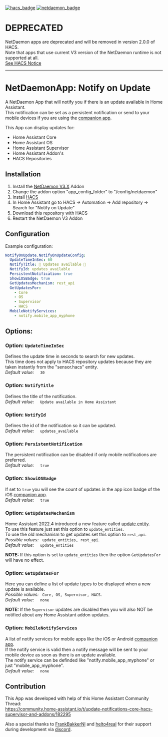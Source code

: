 [![hacs_badge](https://img.shields.io/badge/HACS-Default-41BDF5.svg)](https://github.com/hacs/integration)
[![netdaemon_badge](https://img.shields.io/badge/NetDaemon-v3-pink)](https://netdaemon.xyz/docs/v3)

# DEPRECATED
NetDaemon apps are deprecated and will be removed in version 2.0.0 of HACS.  
Note that apps that use current V3 version of the NetDaemon runtime is not supported at all.  
[See HACS Notice](https://hacs.xyz/docs/categories/netdaemon_apps/)

---

# NetDaemonApp: Notify on Update
A NetDaemon App that will notify you if there is an update available in Home Assistant.  
This notification can be set as a persistent notification or send to your mobile devices if you are using the [companion app](https://companion.home-assistant.io/).  

This App can display updates for:  
- Home Assistant Core
- Home Assistant OS
- Home Assistant Supervisor
- Home Assistant Addon's
- HACS Repositories

## Installation
1. Install the [NetDaemon V3.X](https://netdaemon.xyz/docs/v3/started/installation) Addon
2. Change the addon option "app_config_folder" to "/config/netdaemon"
3. Install [HACS](https://hacs.xyz/docs/setup/download)
4. In Home Assistant go to HACS -> Automation -> Add repository -> Search for "Notify on Update"
5. Download this repository with HACS
6. Restart the NetDaemon V3 Addon

## Configuration  

Example configuration:

```yaml
NotifyOnUpdate.NotifyOnUpdateConfig:
  UpdateTimeInSec: 60
  NotifyTitle: 🎉 Updates available 🎉
  NotifyId: updates_available
  PersistentNotification: true
  ShowiOSBadge: true
  GetUpdatesMechanism: rest_api
  GetUpdatesFor:
    - Core
    - OS
    - Supervisor
    - HACS
  MobileNotifyServices:
    - notify.mobile_app_myphone
```

## Options:

### Option: `UpdateTimeInSec`

Defines the update time in seconds to search for new updates.  
This time does not apply to HACS repository updates because they are taken instantly from the "sensor.hacs" entity.  
*Default value:* &nbsp;&nbsp;&nbsp; `30`

### Option: `NotifyTitle`

Defines the title of the notification.  
*Default value:* &nbsp;&nbsp;&nbsp; `Update available in Home Assistant`

### Option: `NotifyId`

Defines the id of the notification so it can be updated.  
*Default value:* &nbsp;&nbsp;&nbsp; `updates_available`  

### Option: `PersistentNotification`

The persistent notification can be disabled if only mobile notifications are preferred.  
*Default value:* &nbsp;&nbsp;&nbsp; `true`  

### Option: `ShowiOSBadge`

If set to `true` you will see the count of updates in the app icon badge of the iOS [companion app](https://companion.home-assistant.io/).  
*Default value:* &nbsp;&nbsp;&nbsp; `true`  

### Option: `GetUpdatesMechanism`

Home Assistant 2022.4 introduced a new feature called [update entity](https://www.home-assistant.io/integrations/update/).  
To use this feature just set this option to `update_entities`.  
To use the old mechanism to get updates set this option to `rest_api`.  
*Possible values:* &nbsp; `update_entities, rest_api`.  
*Default value:* &nbsp;&nbsp;&nbsp; `update_entities`  

__NOTE:__ If this option is set to `update_entities` then the option `GetUpdatesFor` will have no effect.  

### Option: `GetUpdatesFor`

Here you can define a list of update types to be displayed when a new update is available.  
*Possible values:* &nbsp; `Core, OS, Supervisor, HACS`.  
*Default value:* &nbsp;&nbsp;&nbsp; `none`  

__NOTE:__ If the `Supervisor` updates are disabled then you will also NOT be notified about any Home Assistant addon updates.  

### Option: `MobileNotifyServices`

A list of notify services for mobile apps like the iOS or Android [companion app](https://companion.home-assistant.io/).  
If the notify service is valid then a notify message will be sent to your mobile device as soon as there is an update available.  
The notify service can be definded like "notify.mobile_app_myphone" or just "mobile_app_myphone".  
*Default value:* &nbsp;&nbsp;&nbsp; `none`  

## Contribution
This App was developed with help of this Home Assistant Community Thread:  
https://community.home-assistant.io/t/update-notifications-core-hacs-supervisor-and-addons/182295  

Also a special thanks to [FrankBakkerNl](https://github.com/FrankBakkerNl) and [helto4real](https://github.com/helto4real) for their support during development via [discord](https://discord.gg/K3xwfcX).

